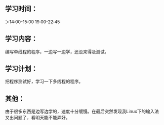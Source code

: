 ## 学习时间：

＞14:00-15:00 19:00-22:45 

## 学习内容： 

编写单线程的程序，一边写一边学，还没来得及测试。

## 学习计划：

把程序测试好，学习一下多线程的程序。

## 其他：

由于很多东西是边写边学的，速度十分缓慢。在最后突然发现我Linux下的输入法又出问题了，看明天能不能弄好。

